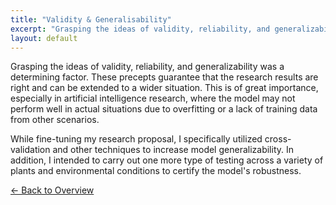 ```yaml
---
title: "Validity & Generalisability"
excerpt: "Grasping the ideas of validity, reliability, and generalizability was a determining factor. These precepts guarantee tha..."
layout: default
---
```


Grasping the ideas of validity, reliability, and generalizability was a determining factor. These precepts guarantee that the research results are right and can be extended to a wider situation. This is of great importance, especially in artificial intelligence research, where the model may not perform well in actual situations due to overfitting or a lack of training data from other scenarios.

While fine-tuning my research proposal, I specifically utilized cross-validation and other techniques to increase model generalizability. In addition, I intended to carry out one more type of testing across a variety of plants and environmental conditions to certify the model's robustness.

[← Back to Overview](portfolio-4.md)
